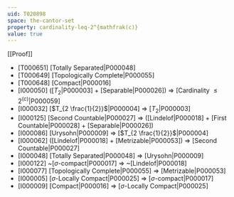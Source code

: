 ```yaml
---
uid: T020898
space: the-cantor-set
property: cardinality-leq-2^{mathfrak(c)}
value: true
---
```

[[Proof]]

* [T000651] [Totally Separated|P000048]
* [T000649] [Topologically Complete|P000055]
* [T000648] [Compact|P000016]
* [I000050] ([$T_2$|P000003] + [Separable|P000026]) => [Cardinality $\leq 2^{\mathfrak(c)}$|P000059]
* [I000032] [$T_{2 \frac{1}{2}}$|P000004] => [$T_2$|P000003]
* [I000125] [Second Countable|P000027] => ([Lindelof|P000018] + [First Countable|P000028] + [Separable|P000026])
* [I000086] [Urysohn|P000009] => [$T_{2 \frac{1}{2}}$|P000004]
* [I000062] ([Lindelof|P000018] + [Metrizable|P000053]) => [Second Countable|P000027]
* [I000048] [Totally Separated|P000048] => [Urysohn|P000009]
* [I000122] ~[$\sigma$-compact|P000017] => ~[Lindelof|P000018]
* [I000077] [Topologically Complete|P000055] => [Metrizable|P000053]
* [I000005] [$\sigma$-Locally Compact|P000025] => [$\sigma$-compact|P000017]
* [I000009] [Compact|P000016] => [$\sigma$-Locally Compact|P000025]

